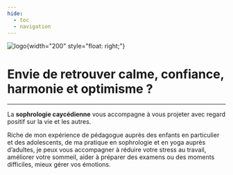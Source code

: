 ```yaml
---
hide:
  - toc
  - navigation
---
```



![logo](https://user-images.githubusercontent.com/113187227/214500518-2af76e9b-7a04-429d-b6c8-d9c426d3c8ed.png){width="200" style="float: right;"}


# **Envie de retrouver calme, confiance, harmonie et optimisme ?**

---

La **sophrologie caycédienne** vous accompagne à vous projeter avec regard positif sur la vie et les autres.


Riche de mon expérience de pédagogue auprès des enfants en particulier et des adolescents, de ma pratique en sophrologie et en yoga auprès d’adultes, je peux vous accompagner à réduire votre stress au travail, améliorer votre sommeil, aider à préparer des examens ou des moments difficiles, mieux gérer vos émotions.






<style>
   body{ 
       background-image: url(https://img.freepik.com/free-vector/illustration-human-avatar-with-environment_53876-17627.jpg?w=1380&t=st=1674426096~exp=1674426696~hmac=2a6505eb181a5ab25706e9bbe73c2701cd336aa978023673872f7c15ff97cd55);
        background-repeat: no-repeat;
        background-position: center;background-size: cover; 
    }
    .md-container {
        background: rgb(255,255,255);
        background: linear-gradient(180deg, rgba(255,255,255,0.9) 0%, rgba(255,255,255,0.9) 15%, rgba(255,255,255,0.75) 60%, rgba(255,255,255,0.1) 100%);
    }
    .md-content{
        margin: 50px auto;
        max-width: 1250px;
        padding: 0 25px;
    }
    .md-button--secondary {
        background-color: rgba(255,255,255,0.8);
    }
</style>
